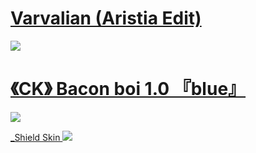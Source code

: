 # [ Varvalian (Aristia Edit) ](https://www.dropbox.com/s/48dcytp0ed32tyu/Varv.osk?dl=0)
![](https://osu.ppy.sh/ss/17599721/4526)

# [《CK》 Bacon boi 1.0 『blue』](https://mega.nz/file/jXpniCZD#mv6NjV1NT-VZvF84efqRgjDs_hRrQYUA-IG-2PpdG20)
![](https://i.imgur.com/8OdVMSD.png)

[ _Shield Skin ](https://drive.google.com/file/d/1lluh-sODyZjd4Ii67ZkDozR98omxOair/view)
![](https://i.imgur.com/0CbmuOJ.jpg)
